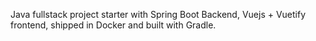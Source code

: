 Java fullstack project starter with Spring Boot Backend, Vuejs + Vuetify frontend, shipped in Docker and built with Gradle.
